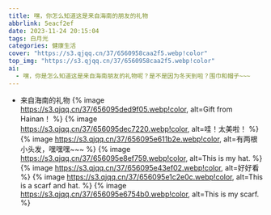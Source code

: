 ```yaml
---
title: 嘿，你怎么知道这是来自海南的朋友的礼物
abbrlink: 5eacf2ef
date: 2023-11-24 20:15:04
tags: 白月光
categories: 健康生活
cover: "https://s3.qjqq.cn/37/6560958caa2f5.webp!color"
top_img: "https://s3.qjqq.cn/37/6560958caa2f5.webp!color"
ai:
  - 嘿，你是怎么知道这是来自海南朋友的礼物呢？是不是因为冬天到啦？围巾和帽子~~~
---
```


- 来自海南的礼物
{% image https://s3.qjqq.cn/37/656095ded9f05.webp!color, alt=Gift from Hainan！ %}
{% image https://s3.qjqq.cn/37/656095dec7220.webp!color, alt=哇！太美啦！ %}
{% image https://s3.qjqq.cn/37/656095e611b2e.webp!color, alt=有两根小头发，嘿嘿嘿~~~ %}
{% image https://s3.qjqq.cn/37/656095e8ef759.webp!color, alt=This is my hat. %}
{% image https://s3.qjqq.cn/37/656095e43ef02.webp!color, alt=好好看 %}
{% image https://s3.qjqq.cn/37/656095e1c2e0c.webp!color, alt=This is a scarf and hat. %}
{% image https://s3.qjqq.cn/37/656095e6754b0.webp!color, alt=This is my scarf. %}

